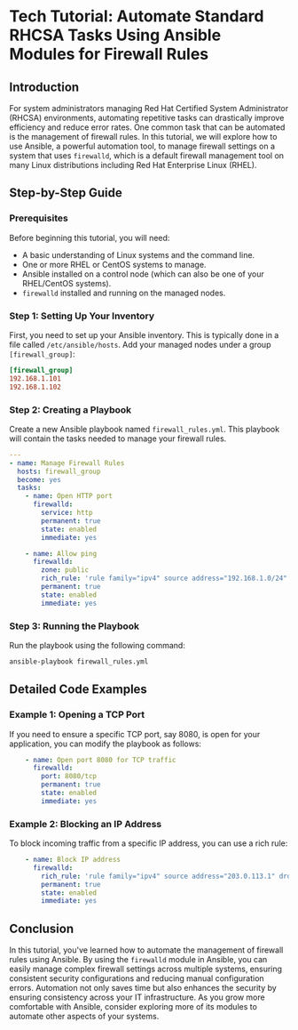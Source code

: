 # Tech Tutorial: Automate Standard RHCSA Tasks Using Ansible Modules for Firewall Rules

## Introduction
For system administrators managing Red Hat Certified System Administrator (RHCSA) environments, automating repetitive tasks can drastically improve efficiency and reduce error rates. One common task that can be automated is the management of firewall rules. In this tutorial, we will explore how to use Ansible, a powerful automation tool, to manage firewall settings on a system that uses `firewalld`, which is a default firewall management tool on many Linux distributions including Red Hat Enterprise Linux (RHEL).

## Step-by-Step Guide

### Prerequisites
Before beginning this tutorial, you will need:
- A basic understanding of Linux systems and the command line.
- One or more RHEL or CentOS systems to manage.
- Ansible installed on a control node (which can also be one of your RHEL/CentOS systems).
- `firewalld` installed and running on the managed nodes.

### Step 1: Setting Up Your Inventory
First, you need to set up your Ansible inventory. This is typically done in a file called `/etc/ansible/hosts`. Add your managed nodes under a group `[firewall_group]`:

```ini
[firewall_group]
192.168.1.101
192.168.1.102
```

### Step 2: Creating a Playbook
Create a new Ansible playbook named `firewall_rules.yml`. This playbook will contain the tasks needed to manage your firewall rules.

```yaml
---
- name: Manage Firewall Rules
  hosts: firewall_group
  become: yes
  tasks:
    - name: Open HTTP port
      firewalld:
        service: http
        permanent: true
        state: enabled
        immediate: yes

    - name: Allow ping
      firewalld:
        zone: public
        rich_rule: 'rule family="ipv4" source address="192.168.1.0/24" icmp-type name="echo-request" accept'
        permanent: true
        state: enabled
        immediate: yes
```

### Step 3: Running the Playbook
Run the playbook using the following command:
```bash
ansible-playbook firewall_rules.yml
```

## Detailed Code Examples

### Example 1: Opening a TCP Port
If you need to ensure a specific TCP port, say 8080, is open for your application, you can modify the playbook as follows:

```yaml
    - name: Open port 8080 for TCP traffic
      firewalld:
        port: 8080/tcp
        permanent: true
        state: enabled
        immediate: yes
```

### Example 2: Blocking an IP Address
To block incoming traffic from a specific IP address, you can use a rich rule:

```yaml
    - name: Block IP address
      firewalld:
        rich_rule: 'rule family="ipv4" source address="203.0.113.1" drop'
        permanent: true
        state: enabled
        immediate: yes
```

## Conclusion
In this tutorial, you've learned how to automate the management of firewall rules using Ansible. By using the `firewalld` module in Ansible, you can easily manage complex firewall settings across multiple systems, ensuring consistent security configurations and reducing manual configuration errors. Automation not only saves time but also enhances the security by ensuring consistency across your IT infrastructure. As you grow more comfortable with Ansible, consider exploring more of its modules to automate other aspects of your systems.